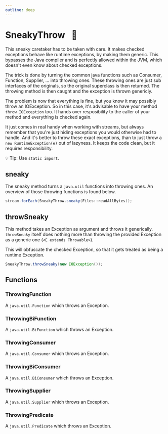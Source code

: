 ```yaml
---
outline: deep
---
```


# SneakyThrow &nbsp;&nbsp;🥷

This sneaky caretaker has to be taken with care. It makes checked exceptions behave like runtime exceptions, by making
them generic. This bypasses the Java compiler and is perfectly allowed within the JVM, which doesn't even know about
checked exceptions.

The trick is done by turning the common java functions such as Consumer, Function, Supplier, ... into throwing ones.
These throwing ones are just sub interfaces of the originals, so the original superclass is then returned. The throwing
method is then caught and the exception is thrown genericly.

The problem is now that everything is fine, but you know it may possibly throw an IOException. So in this case, it's
advisable to have your method `throw IOException` too. It hands over resposibility to the caller of your method and
everything is checked again.

It just comes in real handy when working with streams, but always remember that you're just hiding exceptions you would
otherwise had to handle. And it's better to throw these exact exceptions, than to just throw a `new RuntimeException(e)`
out of lazyness. It keeps the code clean, but it requires responsibility.

💡&nbsp;Tip: Use `static import`.

## sneaky

The sneaky method turns a `java.util` functions into throwing ones. An overview of those throwing functions is found
below.

```java
stream.forEach(SneakyThrow.sneaky(Files::readAllBytes));
```

## throwSneaky

This method takes an Exception as argument and throws it generically. `throwSneaky` itself does nothing more
than throwing the provided Exception as a generic one (`<E extends Throwable>`).

This will obfuscate the checked Exception, so that it gets treated as being a runtime Exception.

```java
SneakyThrow.throwSneaky(new IOException());
```

## Functions

### ThrowingFunction

A `java.util.Function` which throws an Exception.

### ThrowingBiFunction

A `java.util.BiFunction` which throws an Exception.

### ThrowingConsumer

A `java.util.Consumer` which throws an Exception.

### ThrowingBiConsumer

A `java.util.BiConsumer` which throws an Exception.

### ThrowingSupplier

A `java.util.Supplier` which throws an Exception.

### ThrowingPredicate

A `java.util.Predicate` which throws an Exception.

